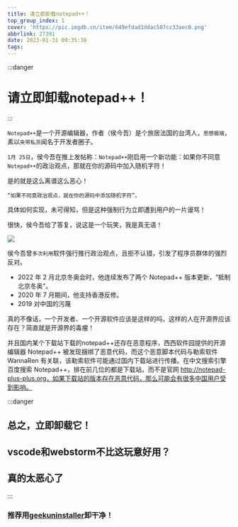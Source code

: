 ```yaml
---
title: 请立即卸载notepad++！
top_group_index: 1
cover: 'https://pic.imgdb.cn/item/649efdad1ddac507cc33aec0.png'
abbrlink: 27391
date: 2023-01-31 09:35:38
tags:
---
```

:::danger
# 请立即卸载notepad++！
:::

`Notepad++`是一个开源编辑器，作者（侯今吾）是个旅居法国的台湾人，`思想极端`，素以`夹带私货`闻名于开发者圈子。

`1月 25日`，侯今吾在推上发帖称：`Notepad++`刚启用一个新功能：如果你不同意`Notepad++`的政治观点，那就在你的源码中加入随机字符！

是的就是这么离谱这么恶心！

```
“如果不同意政治观点，就在你的源码中添加随机字符”。
```

具体如何实现，未可得知，但是这种强制行为立即遭到用户的一片谩骂！

很快，侯今吾给了答复，说这是一个玩笑，我是真无语！

![](/img/posts/notepad++.png)

侯今吾曾`多次利用`软件强行推行政治观点，且拒不认错，引发了程序员群体的强烈反对。

- 2022 年 2 月北京冬奥会时，他连续发布了两个 Notepad++ 版本更新，“抵制北京冬奥”。
- 2020 年 7 月期间，他支持香港反修。
- 2019 对中国的污蔑

真的不像话，一个开发者、一个开源软件应该是这样的吗，这样的人在开源界应该存在？简直就是开源界的毒瘤！

并且国内某个下载站下载的notepad++还存在恶意程序，西西软件园提供的开源编辑器 Notepad++ 被发现捆绑了恶意代码，而这个恶意脚本代码与勒索软件 WannaRen 有关联，该勒索软件可能通过国内下载站进行传播。在中文搜索引擎百度搜索 Notepad++，排在前几位的都是下载站，而不是官网 http://notepad-plus-plus.org，如果下载站的版本存在恶意代码，那么可能会有很多中国用户受到影响。

:::danger
## 总之，立即卸载它！
## vscode和webstorm不比这玩意好用？
## 真的太恶心了
:::

### 推荐用[geekuninstaller](https://geekuninstaller.com/)卸干净！